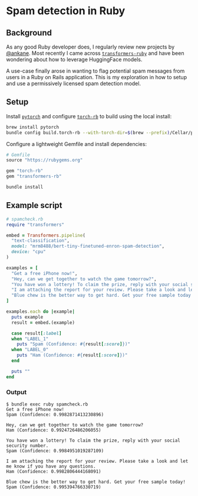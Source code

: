# Spam detection in Ruby

## Background

As any good Ruby developer does, I regularly review new projects by [@ankane](https://github.com/ankane). 
Most recently I came across [`transformers-ruby`](https://github.com/ankane/transformers-ruby) and have been wondering about how to leverage HuggingFace models.

A use-case finally arose in wanting to flag potential spam messages from users in a Ruby on Rails application. 
This is my exploration in how to setup and use a permissively licensed spam detection model.

## Setup

Install [`pytorch`](https://pytorch.org/) and configure [`torch-rb`](https://github.com/ankane/torch.rb) to build using the local install:

```sh
brew install pytorch
bundle config build.torch-rb --with-torch-dir=$(brew --prefix)/Cellar/pytorch/2.5.1_1
```

Configure a lightweight Gemfile and install dependencies:

```rb
# Gemfile
source "https://rubygems.org"

gem "torch-rb"
gem "transformers-rb"
```

```sh
bundle install
```

## Example script

```rb
# spamcheck.rb
require "transformers"

embed = Transformers.pipeline(
  "text-classification",
  model: "mrm8488/bert-tiny-finetuned-enron-spam-detection",
  device: "cpu"
)

examples = [
  "Get a free iPhone now!",
  "Hey, can we get together to watch the game tomorrow?",
  "You have won a lottery! To claim the prize, reply with your social security number.",
  "I am attaching the report for your review. Please take a look and let me know if you have any questions.",
  "Blue chew is the better way to get hard. Get your free sample today!",
]

examples.each do |example|
  puts example
  result = embed.(example)

  case result[:label]
  when "LABEL_1"
    puts "Spam (Confidence: #{result[:score]})"
  when "LABEL_0"
    puts "Ham (Confidence: #{result[:score]})"
  end

  puts ""
end
```

### Output

```
$ bundle exec ruby spamcheck.rb
Get a free iPhone now!
Spam (Confidence: 0.9982871413230896)

Hey, can we get together to watch the game tomorrow?
Ham (Confidence: 0.9924726486206055)

You have won a lottery! To claim the prize, reply with your social security number.
Spam (Confidence: 0.9984951019287109)

I am attaching the report for your review. Please take a look and let me know if you have any questions.
Ham (Confidence: 0.9982806444168091)

Blue chew is the better way to get hard. Get your free sample today!
Spam (Confidence: 0.995394766330719)
```
